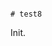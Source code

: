                                                                                                                                                                                                                                                                                                                                                                           # test8

Init.
